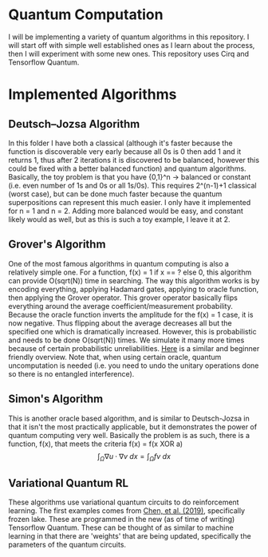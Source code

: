 # Quantum Computation

I will be implementing a variety of quantum algorithms in this repository. I will start off with simple well established ones as I learn about the process, then I will experiment with some new ones. This repository uses Cirq and Tensorflow Quantum. 

# Implemented Algorithms

## Deutsch–Jozsa Algorithm

In this folder I have both a classical (although it's faster because the function is discoverable very early because all 0s is 0 then add 1 and it returns 1, thus after 2 iterations it is discovered to be balanced, however this could be fixed with a better balanced function) and quantum algorithms. Basically, the toy problem is that you have {0,1}^n -> balanced or constant (i.e. even number of 1s and 0s or all 1s/0s). This requires 2^(n-1)+1 classical (worst case), but can be done much faster because the quantum superpositions can represent this much easier. I only have it implemented for n = 1 and n = 2. Adding more balanced would be easy, and constant likely would as well, but as this is such a toy example, I leave it at 2. 

## Grover's Algorithm

One of the most famous algorithms in quantum computing is also a relatively simple one. For a function, f(x) = 1 if x == ? else 0, this algorithm can provide O(sqrt(N)) time in searching. The way this algorithm works is by encoding everything, applying Hadamard gates, applying to oracle function, then applying the Grover operator. This grover operator basically flips everything around the average coefficient/measurement probability. Because the oracle function inverts the amplitude for the f(x) = 1 case, it is now negative. Thus flipping about the average decreases all but the specified one which is dramatically increased. However, this is probabilistic and needs to be done O(sqrt(N)) times. We simulate it many more times because of certain probabilistic unreliabilities. [Here](https://www.diva-portal.org/smash/get/diva2:1214481/FULLTEXT01.pdf) is a similar and beginner friendly overview. Note that, when using certain oracle, quantum uncomputation is needed (i.e. you need to undo the unitary operations done so there is no entangled interference). 

## Simon's Algorithm

This is another oracle based algorithm, and is similar to Deutsch-Jozsa in that it isn't the most practically applicable, but it demonstrates the power of quantum computing very well. Basically the problem is as such, there is a function, f(x), that meets the criteria f(x) = f(x XOR a) $$\int_\Omega \nabla u \cdot \nabla v~dx = \int_\Omega fv~dx$$


## Variational Quantum RL

These algorithms use variational quantum circuits to do reinforcement learning. The first examples comes from [Chen, et al. (2019)](https://arxiv.org/pdf/1907.00397.pdf), specifically frozen lake. These are programmed in the new (as of time of writing) Tensorflow Quantum. These can be thought of as similar to machine learning in that there are 'weights' that are being updated, specifically the parameters of the quantum circuits.
